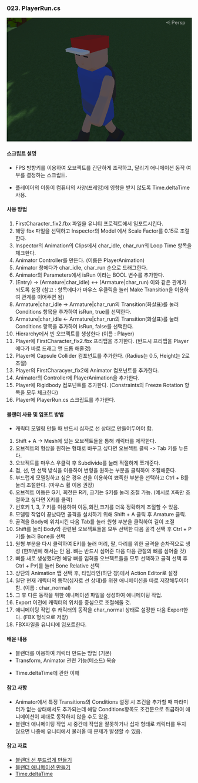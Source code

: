 ### 023. PlayerRun.cs

 ![MyModel](./MyModel.PNG)

#### 스크립트 설명
- FPS 방향키를 이용하여 오브젝트를 간단하게 조작하고, 달리기 애니메이션 동작 여부를 결정하는 스크립트.
+ 플레이어의 이동이 컴퓨터의 사양(프레임)에 영향을 받지 않도록 Time.deltaTime 사용.


#### 사용 방법
1. FirstCharacter_fix2.fbx 파일을 유니티 프로젝트에서 임포트시킨다.
2. 해당 fbx 파일을 선택하고 Inspector의 Model 에서 Scale Factor를 0.15로 조절한다.
3. Inspector의 Animation의 Clips에서 char_idle, char_run의 Loop Time 항목을 체크한다.
4. Animator Controller를 만든다. (이름은 PlayerAnimation)
5. Animator 창에다가 char_idle, char_run 순으로 드래그한다.
6. Animator의 Parameters에서 isRun 이라는 BOOL 변수를 추가한다.
7. (Entry) -> (Armature|char_idle) <-> (Armature|char_run) 이와 같은 관계가 되도록 설정
	(참고 : 항목에다가 마우스 우클릭을 눌러 Make Transition을 이용하여 관계를 이어주면 됨)
8. Armature|char_idle -> Armature|char_run의 Transition(화살표)를 눌러  Conditions 항목을 추가하여 isRun, true를 선택한다.
9. Armature|char_idle <- Armature|char_run의 Transition(화살표)를 눌러  Conditions 항목을 추가하여 isRun, false를 선택한다.
10. Hierarchy에서 빈 오브젝트를 생성한다 (이름 : Player)
11. Player에 FirstCharacter_fix2.fbx 프리팹을 추가한다. (반드시 프리팹을 Player에다가 바로 드래그 앤 드롭 해줄것)
12. Player에 Capsule Collider 컴포넌트를 추가한다. (Radius는 0.5, Height는 2로 조절)
13. Player의 FirstCharacyer_fix2에 Animator 컴포넌트를 추가한다.
14. Animator의 Controller에 PlayerAnimation을 추가한다.
15. Player에 Rigidbody 컴포넌트를 추가한다. (Constraints의 Freeze Rotation 항목을 모두 체크한다)
16. Player에 PlayerRun.cs 스크립트를 추가한다.


#### 블랜더 사용 및 임포트 방법
 * 캐릭터 모델링 만들 때 반드시 십자로 선 상태로 만들어두어야 함.

1. Shift + A -> Mesh에 있는 오브젝트들을 통해 캐릭터를 제작한다.
2. 오브젝트의 형상을 원하는 형태로 바꾸고 싶다면 오브젝트 클릭 -> Tab 키를 누른다.
3. 오브젝트를 마우스 우클릭 후 Subdivide를 눌러 적절하게 쪼개준다.
4. 점, 선, 면 선택 방식을 이용하여 변형을 원하는 부분을 클릭하여 조절해준다.
5. 부드럽게 모델링하고 싶은 경우 선을 이용하여 뾰족한 부분을 선택하고 Ctrl + B를 눌러 조절한다. (마우스 휠 이용 권장)
6. 오브젝트 이동은 G키, 회전은 R키, 크기는 S키를 눌러 조절 가능. (예시로 X축만 조절하고 싶다면 X키를 클릭)
7. 번호키 1, 3, 7 키를 이용하여 이동,회전,크기를 더욱 정확하게 조절할 수 있음.
8. 모델링 작업이 끝났다면 골격을 설치하기 위해 Shift + A 클릭 후 Amature 클릭.
9. 골격을 Body에 위치시킨 다음 Tab를 눌러 원형 부분을 클릭하여 길이 조절
10. Shift를 눌러 Body와 관련된 오브젝트들을 모두 선택한 다음 골격 선택 후 Ctrl + P키를 눌러 Bone을 선택
10. 원형 부분을 다시 클릭하여 E키를 눌러 머리, 팔, 다리를 위한 골격을 순차적으로 생성 (한꺼번에 해서는 안 됨. 뼈는 반드시 심어준 다음 다음 관절의 뼈를 심어줄 것)
11. 뼈를 새로 생성했다면 해당 뼈를 입혀줄 오브젝트들을 모두 선택하고 골격 선택 후 Ctrl + P키를 눌러 Bone Relative 선택
12. 상단의 Animation 탭 선택 후, 타임라인(하단 창)에서 Action Editor로 설정
13. 일단 현재 캐릭터의 동작(십자로 선 상태)를 위한 애니메이션을 따로 저장해두어야 함. (이름 : char_normal)
14. 그 후 다른 동작을 위한 애니메이션 파일을 생성하여 애니메이팅 작업.
15. Export 이전에 캐릭터의 위치를 중심으로 조절해둘 것.
16. 애니메이팅 작업 후 캐릭터의 동작을 char_normal 상태로 설정한 다음 Export한다. (FBX 형식으로 저장)
17. FBX파일을 유니티에 임포트한다.


#### 배운 내용
- 블랜더를 이용하여 캐릭터 만드는 방법 (기본)
- Transform, Animator 관련 기능(메소드) 복습
+ Time.deltaTime에 관한 이해


#### 참고 사항
- Animator에서 특정 Transitions의 Conditions 설정 시 조건을 추가할 때 파라미터가 없는 상태에서도 추가되는데 해당 Conditions항목도 조건문으로 취급하여 애니메이션이 제대로 동작하지 않을 수도 있음.
- 블렌더 애니메이팅 작업 시 중간에 작업을 잘못하거나 십자 형태로 캐릭터를 두지 않으면 나중에 유니티에서 불러올 때 문제가 발생할 수 있음.


#### 참고 자료
- [블랜더 선 부드럽게 만들기](https://itadventure.tistory.com/140)
- [블랜더 애니메이션 만들기](https://dlgnlfus.tistory.com/326)
- [Time.deltaTime](http://maedoop.dothome.co.kr/641/)